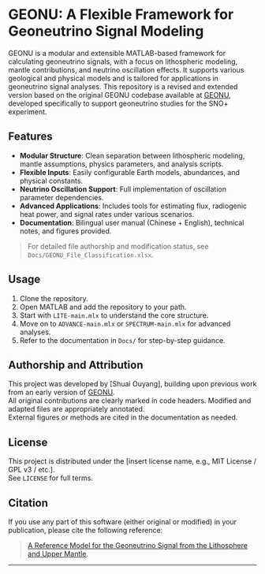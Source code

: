# GEONU: A Flexible Framework for Geoneutrino Signal Modeling

GEONU is a modular and extensible MATLAB-based framework for calculating geoneutrino signals, with a focus on lithospheric modeling, mantle contributions, and neutrino oscillation effects. It supports various geological and physical models and is tailored for applications in geoneutrino signal analyses.
This repository is a revised and extended version based on the original GEONU codebase available at [GEONU](https://github.com/LSKgeo/GEONU), developed specifically to support geoneutrino studies for the SNO+ experiment.

## Features

- **Modular Structure**: Clean separation between lithospheric modeling, mantle assumptions, physics parameters, and analysis scripts.
- **Flexible Inputs**: Easily configurable Earth models, abundances, and physical constants.
- **Neutrino Oscillation Support**: Full implementation of oscillation parameter dependencies.
- **Advanced Applications**: Includes tools for estimating flux, radiogenic heat power, and signal rates under various scenarios.
- **Documentation**: Bilingual user manual (Chinese + English), technical notes, and figures provided.


> For detailed file authorship and modification status, see `Docs/GEONU_File_Classification.xlsx`.

## Usage

1. Clone the repository.
2. Open MATLAB and add the repository to your path.
3. Start with `LITE-main.mlx` to understand the core structure.
4. Move on to `ADVANCE-main.mlx` or `SPECTRUM-main.mlx` for advanced analyses.
5. Refer to the documentation in `Docs/` for step-by-step guidance.

## Authorship and Attribution

This project was developed by [Shuai Ouyang], building upon previous work from an early version of [GEONU](https://github.com/LSKgeo/GEONU).  
All original contributions are clearly marked in code headers. Modified and adapted files are appropriately annotated.  
External figures or methods are cited in the documentation as needed.

## License

This project is distributed under the [insert license name, e.g., MIT License / GPL v3 / etc.].  
See `LICENSE` for full terms.

## Citation

If you use any part of this software (either original or modified) in your publication, please cite the following reference:

> [A Reference Model for the Geoneutrino Signal from the Lithosphere and Upper Mantle](https://agupubs.onlinelibrary.wiley.com/doi/full/10.1029/2019JB018433).  

---